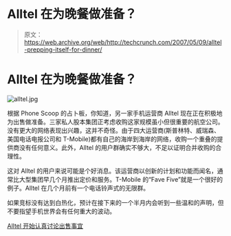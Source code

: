 # Alltel 在为晚餐做准备？

> 原文：<https://web.archive.org/web/http://techcrunch.com/2007/05/09/alltel-prepping-itself-for-dinner/>

# Alltel 在为晚餐做准备？

![alltel.jpg](img/4bfb2bccac49613b80eff8dea66edc67.png)

根据 Phone Scoop 的占卜板，你知道，另一家手机运营商 Alltel 现在正在积极地为出售做准备。三家私人股本集团正考虑收购这家规模虽小但很重要的航空公司。没有更大的网络表现出兴趣，这并不奇怪。由于四大运营商(斯普林特、威瑞森、美国电话电报公司和 T-Mobile)都有自己的海岸到海岸的网络，收购一个重叠的提供商没有任何意义。此外，Alltel 的用户群确实不够大，不足以证明合并收购的合理性。

这对 Alltel 的用户来说可能是个好消息。该运营商以创新的计划和功能而闻名，通常比大型集团早几个月推出定价和服务。T-Mobile 的“Fave Five”就是一个很好的例子。Alltel 在几个月前有一个电话铃声式的无限群。

如果竞标没有达到白热化，预计在接下来的一个半月内会听到一些温和的声明，但不要指望手机世界会有任何重大的波动。

[Alltel 开始认真讨论出售事宜](https://web.archive.org/web/20210302075751/http://www.phonescoop.com/news/item.php?n=2196)